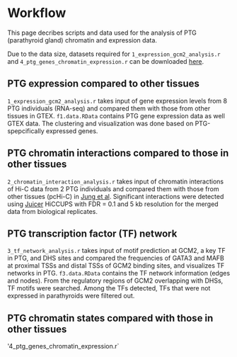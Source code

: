 # Workflow 
This page decribes scripts and data used for the analysis of PTG (parathyroid gland) chromatin and expression data. 

Due to the data size, datasets required for `1_expression_gcm2_analysis.r` and `4_ptg_genes_chromatin_expression.r` can be downloaded [here](https://www.dropbox.com/scl/fo/rtwdt0nd6e6p1jg666gph/h?rlkey=cesecj7intlh9zc1y9czlnumz&dl=0).

## PTG expression compared to other tissues
`1_expression_gcm2_analysis.r` takes input of gene expression levels from 8 PTG individuals (RNA-seq) and compared them with those from other tissues in GTEX. `f1.data.RData` contains PTG gene expression data as well GTEX data. The clustering and visualization was done based on PTG-spepcifically expressed genes. 

## PTG chromatin interactions compared to those in other tissues
`2_chromatin_interaction_analysis.r` takes input of chromatin interactions of Hi-C data from 2 PTG individuals and compared them with those from other tissues (pcHi-C) in [Jung et al](https://www.ncbi.nlm.nih.gov/pmc/articles/PMC6778519/). Significant interactions were detected using [Juicer](https://www.ncbi.nlm.nih.gov/pmc/articles/PMC5846465/) HiCCUPS with FDR = 0.1 and 5 kb resolution for the merged data from biological replicates.

## PTG transcription factor (TF) network
`3_tf_network_analysis.r` takes input of motif prediction at GCM2, a key TF in PTG, and DHS sites and compared the frequencies of GATA3 and MAFB at proximal TSSs and distal TSSs of GCM2 binding sites, and visualizes TF networks in PTG. `f3.data.RData` contains the TF network information (edges and nodes). From the regulatory regions of GCM2 overlapping with DHSs, TF motifs were searched. Among the TFs detected, TFs that were not expressed in parathyroids were filtered out.  

## PTG chromatin states compared with those in other tissues
'4_ptg_genes_chromatin_expression.r` 
